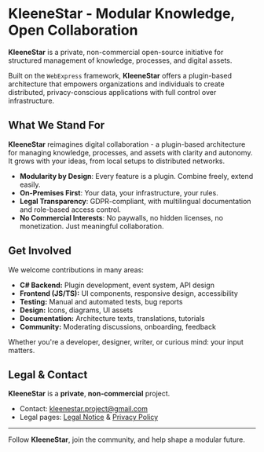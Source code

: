 # KleeneStar - Modular Knowledge, Open Collaboration

**KleeneStar** is a private, non-commercial open-source initiative for structured management of knowledge, processes, and digital assets.

Built on the `WebExpress` framework, **KleeneStar** offers a plugin-based architecture that empowers organizations and individuals to create distributed, privacy-conscious applications with full control over infrastructure.

## What We Stand For

**KleeneStar** reimagines digital collaboration - a plugin-based architecture for managing knowledge, processes, and assets with clarity and autonomy. It grows with your ideas, from local setups to distributed networks.

- **Modularity by Design**: Every feature is a plugin. Combine freely, extend easily.
- **On-Premises First**: Your data, your infrastructure, your rules.
- **Legal Transparency**: GDPR-compliant, with multilingual documentation and role-based access control.
- **No Commercial Interests**: No paywalls, no hidden licenses, no monetization. Just meaningful collaboration.

## Get Involved

We welcome contributions in many areas:

- **C# Backend:** Plugin development, event system, API design  
- **Frontend (JS/TS):** UI components, responsive design, accessibility  
- **Testing:** Manual and automated tests, bug reports  
- **Design:** Icons, diagrams, UI assets  
- **Documentation:** Architecture texts, translations, tutorials  
- **Community:** Moderating discussions, onboarding, feedback

Whether you're a developer, designer, writer, or curious mind: your input matters.

## Legal & Contact

**KleeneStar** is a **private**, **non-commercial** project.

- Contact: [kleenestar.project@gmail.com](mailto:kleenestar.project@gmail.com)  
- Legal pages: [Legal Notice](../docs/legal-notice.md) & [Privacy Policy](../docs/privacy-policy.md)

---

Follow **KleeneStar**, join the community, and help shape a modular future.